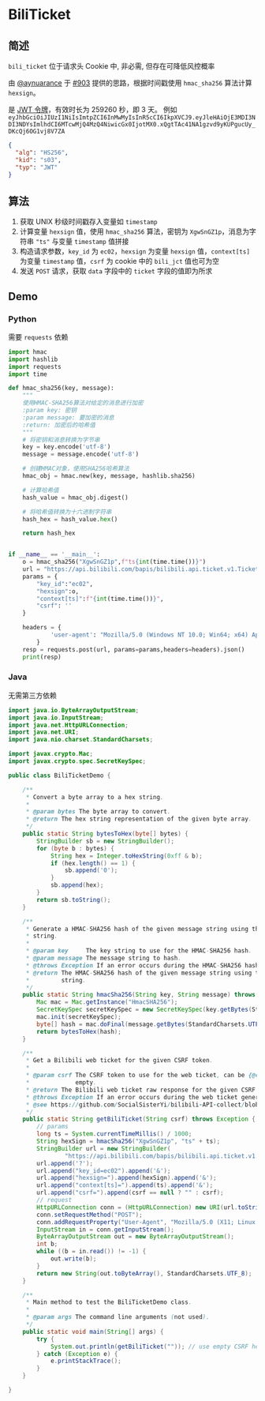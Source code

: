 # BiliTicket

## 简述

`bili_ticket` 位于请求头 Cookie 中, 非必需, 但存在可降低风控概率

由 [@aynuarance](https://github.com/aynuarance) 于 [#903](https://github.com/SocialSisterYi/bilibili-API-collect/issues/903) 提供的思路，根据时间戳使用 `hmac_sha256` 算法计算 `hexsign`。

是 [JWT 令牌](https://jwt.io/)，有效时长为 259260 秒，即 3 天。
例如 `eyJhbGciOiJIUzI1NiIsImtpZCI6InMwMyIsInR5cCI6IkpXVCJ9.eyJleHAiOjE3MDI3NDI3NDYsImlhdCI6MTcwMjQ4MzQ4NiwicGx0IjotMX0.xQgtTAc41NA1gzvd9yKUPgucUy_DKcQj6OG1vj8V7ZA`

```json
{
  "alg": "HS256",
  "kid": "s03",
  "typ": "JWT"
}
```

## 算法

1. 获取 UNIX 秒级时间戳存入变量如 `timestamp`
2. 计算变量 `hexsign` 值，使用 `hmac_sha256` 算法，密钥为 `XgwSnGZ1p`，消息为字符串 `"ts"` 与变量 `timestamp` 值拼接
3. 构造请求参数，`key_id` 为 `ec02`，`hexsign` 为变量 `hexsign` 值，`context[ts]` 为变量 `timestamp` 值，`csrf` 为 cookie 中的 `bili_jct` 值也可为空
4. 发送 `POST` 请求，获取 `data` 字段中的 `ticket` 字段的值即为所求

## Demo

### Python

需要 `requests` 依赖

```python
import hmac
import hashlib
import requests
import time

def hmac_sha256(key, message):
    """
    使用HMAC-SHA256算法对给定的消息进行加密
    :param key: 密钥
    :param message: 要加密的消息
    :return: 加密后的哈希值
    """
    # 将密钥和消息转换为字节串
    key = key.encode('utf-8')
    message = message.encode('utf-8')

    # 创建HMAC对象，使用SHA256哈希算法
    hmac_obj = hmac.new(key, message, hashlib.sha256)

    # 计算哈希值
    hash_value = hmac_obj.digest()

    # 将哈希值转换为十六进制字符串
    hash_hex = hash_value.hex()

    return hash_hex


if __name__ == '__main__':
    o = hmac_sha256("XgwSnGZ1p",f"ts{int(time.time())}")
    url = "https://api.bilibili.com/bapis/bilibili.api.ticket.v1.Ticket/GenWebTicket"
    params = {
        "key_id":"ec02",
        "hexsign":o,
        "context[ts]":f"{int(time.time())}",
        "csrf": ''
    }

    headers = {
            'user-agent': "Mozilla/5.0 (Windows NT 10.0; Win64; x64) AppleWebKit/537.36 (KHTML, like Gecko) Chrome/120.0.0.0 Safari/537.36 Edg/120.0.0.0"
        }
    resp = requests.post(url, params=params,headers=headers).json()
    print(resp)
```

### Java

无需第三方依赖

```java
import java.io.ByteArrayOutputStream;
import java.io.InputStream;
import java.net.HttpURLConnection;
import java.net.URI;
import java.nio.charset.StandardCharsets;

import javax.crypto.Mac;
import javax.crypto.spec.SecretKeySpec;

public class BiliTicketDemo {

    /**
     * Convert a byte array to a hex string.
     * 
     * @param bytes The byte array to convert.
     * @return The hex string representation of the given byte array.
     */
    public static String bytesToHex(byte[] bytes) {
        StringBuilder sb = new StringBuilder();
        for (byte b : bytes) {
            String hex = Integer.toHexString(0xff & b);
            if (hex.length() == 1) {
                sb.append('0');
            }
            sb.append(hex);
        }
        return sb.toString();
    }

    /**
     * Generate a HMAC-SHA256 hash of the given message string using the given key
     * string.
     * 
     * @param key     The key string to use for the HMAC-SHA256 hash.
     * @param message The message string to hash.
     * @throws Exception If an error occurs during the HMAC-SHA256 hash generation.
     * @return The HMAC-SHA256 hash of the given message string using the given key
     *         string.
     */
    public static String hmacSha256(String key, String message) throws Exception {
        Mac mac = Mac.getInstance("HmacSHA256");
        SecretKeySpec secretKeySpec = new SecretKeySpec(key.getBytes(StandardCharsets.UTF_8), "HmacSHA256");
        mac.init(secretKeySpec);
        byte[] hash = mac.doFinal(message.getBytes(StandardCharsets.UTF_8));
        return bytesToHex(hash);
    }

    /**
     * Get a Bilibili web ticket for the given CSRF token.
     * 
     * @param csrf The CSRF token to use for the web ticket, can be {@code null} or
     *             empty.
     * @return The Bilibili web ticket raw response for the given CSRF token.
     * @throws Exception If an error occurs during the web ticket generation.
     * @see https://github.com/SocialSisterYi/bilibili-API-collect/blob/master/docs/misc/sign/bili_ticket.md
     */
    public static String getBiliTicket(String csrf) throws Exception {
        // params
        long ts = System.currentTimeMillis() / 1000;
        String hexSign = hmacSha256("XgwSnGZ1p", "ts" + ts);
        StringBuilder url = new StringBuilder(
                "https://api.bilibili.com/bapis/bilibili.api.ticket.v1.Ticket/GenWebTicket");
        url.append('?');
        url.append("key_id=ec02").append('&');
        url.append("hexsign=").append(hexSign).append('&');
        url.append("context[ts]=").append(ts).append('&');
        url.append("csrf=").append(csrf == null ? "" : csrf);
        // request
        HttpURLConnection conn = (HttpURLConnection) new URI(url.toString()).toURL().openConnection();
        conn.setRequestMethod("POST");
        conn.addRequestProperty("User-Agent", "Mozilla/5.0 (X11; Linux x86_64; rv:109.0) Gecko/20100101 Firefox/115.0");
        InputStream in = conn.getInputStream();
        ByteArrayOutputStream out = new ByteArrayOutputStream();
        int b;
        while ((b = in.read()) != -1) {
            out.write(b);
        }
        return new String(out.toByteArray(), StandardCharsets.UTF_8);
    }

    /**
     * Main method to test the BiliTicketDemo class.
     * 
     * @param args The command line arguments (not used).
     */
    public static void main(String[] args) {
        try {
            System.out.println(getBiliTicket("")); // use empty CSRF here
        } catch (Exception e) {
            e.printStackTrace();
        }
    }

}
```
